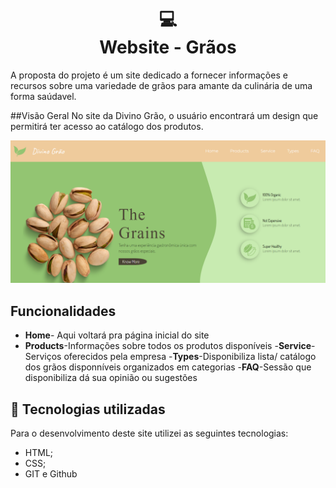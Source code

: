 <h1 align="center">
  💻<br>Website - Grãos
</h1>
A proposta do projeto é um site dedicado a fornecer informações e recursos sobre uma variedade de grãos para amante da culinária de uma forma saúdavel.

##Visão Geral
No site da Divino Grão, o usuário encontrará um design que permitirá ter acesso ao catálogo dos produtos.

![Resultado final do projeto](assets/final.png)

## Funcionalidades
- **Home**- Aqui voltará pra página inicial do site
- **Products**-Informações sobre todos os produtos disponíveis
-**Service**-Serviços oferecidos pela empresa
-**Types**-Disponibiliza lista/ catálogo dos grãos disponníveis organizados em categorias
-**FAQ**-Sessão que disponibiliza dá sua opinião ou sugestões

## 💼 Tecnologias utilizadas

Para o desenvolvimento deste site utilizei as seguintes tecnologias:
- HTML;
- CSS;
- GIT e Github